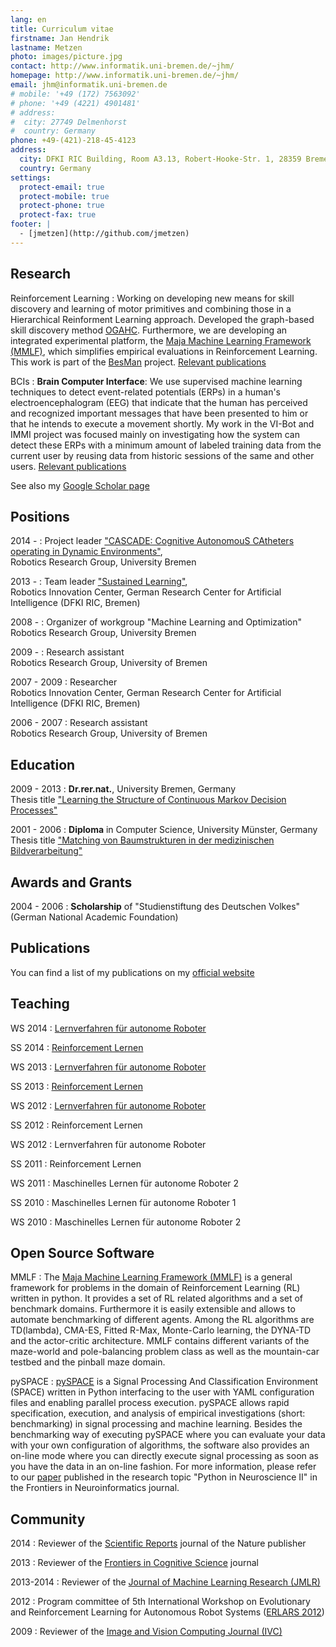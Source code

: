 ```yaml
---
lang: en
title: Cur­ricu­lum vi­tae
firstname: Jan Hendrik
lastname: Metzen
photo: images/picture.jpg
contact: http://www.informatik.uni-bremen.de/~jhm/
homepage: http://www.informatik.uni-bremen.de/~jhm/
email: jhm@informatik.uni-bremen.de
# mobile: '+49 (172) 7563092'
# phone: '+49 (4221) 4901481'
# address:
#  city: 27749 Delmenhorst
#  country: Germany
phone: +49-(421)-218-45-4123
address:
  city: DFKI RIC Building, Room A3.13, Robert-Hooke-Str. 1, 28359 Bremen
  country: Germany
settings:
  protect-email: true
  protect-mobile: true
  protect-phone: true
  protect-fax: true
footer: |
  - [jmetzen](http://github.com/jmetzen)
---
```


Research
--------

Reinforcement Learning
:     Working on developing new means for skill discovery and learning of motor primitives and combining those in a Hierarchical Reinforment Learning approach. Developed the graph-based skill discovery method [OGAHC](http://www.informatik.uni-bremen.de/~jhm/publications/b2hd-MetzenEWRL2012OGAHC.html). Furthermore, we are developing an integrated experimental platform, the [Maja Machine Learning Framework (MMLF)](http://mmlf.sourceforge.net/), which simplifies empirical evaluations in Reinforcement Learning. This work is part of the [BesMan](http://robotik.dfki-bremen.de/en/research/projects/besman-1.html) project. [Relevant publications](http://www.informatik.uni-bremen.de/~jhm/publications/class_rescat.html#Reinforcement%20Learning)

BCIs
:    **Brain Computer Interface**: We use supervised machine learning techniques to detect event-related potentials (ERPs) in a human's electroencephalogram (EEG) that indicate that the human has perceived and recognized important messages that have been presented to him or that he intends to execute a movement shortly. My work in the VI-Bot and IMMI project was focused mainly on investigating how the system can detect these ERPs with a minimum amount of labeled training data from the current user by reusing data from historic sessions of the same and other users. [Relevant publications](http://www.informatik.uni-bremen.de/~jhm/publications/class_rescat.html#Brain%20Computer%20Interface)

See also my [Google Scholar page](http://scholar.google.com/citations?user=w047VfEAAAAJ&hl=en)


Positions
---------

2014 - 
:    Project leader ["CASCADE: Cognitive AutonomouS CAtheters operating in Dynamic Environments"](http://robotik.dfki-bremen.de/en/research/projects/cascade.html), \
     Robotics Research Group, University Bremen

2013 -
:    Team leader ["Sustained Learning"](http://robotik.dfki-bremen.de/en/research/teams.html#c1585), \
     Robotics Innovation Center, German Research Center for Artificial Intelligence (DFKI RIC, Bremen)

2008 -
:    Organizer of workgroup "Machine Learning and Optimization" \
     Robotics Research Group, University Bremen

2009 -
:    Research assistant \
     Robotics Research Group, University of Bremen

2007 - 2009
:    Researcher \
     Robotics Innovation Center, German Research Center for Artificial Intelligence (DFKI RIC, Bremen)

2006 - 2007
:    Research assistant \
     Robotics Research Group, University of Bremen


Education
---------

2009 - 2013
:     **Dr.rer.nat.**, University Bremen, Germany \
      Thesis title ["Learning the Structure of Continuous Markov Decision Processes"](http://www.informatik.uni-bremen.de/~jhm/publications/metzen_learning_2014.pdf)


2001 - 2006
:     **Diploma** in Computer Science, University Münster, Germany \
      Thesis title ["Matching von Baumstrukturen in der medizinischen Bildverarbeitung"](http://www.informatik.uni-bremen.de/~jhm/publications/MetzenDA2006.pdf)


Awards and Grants
-----------------

2004 - 2006
:     **Scholarship** of "Studienstiftung des Deutschen Volkes" (German National Academic Foundation)


Publications
-------------
You can find a list of my publications on my [official website](http://www.informatik.uni-bremen.de/~jhm/publications/class_type.html)

Teaching
----------

WS 2014
:    [Lernverfahren für autonome Roboter](http://robotik.dfki-bremen.de/de/lehre/lehrveranstaltungen/vergangene-semester/wintersemester-201415.html)

SS 2014
:    [Reinforcement Lernen](http://robotik.dfki-bremen.de/de/lehre/lehrveranstaltungen/vergangene-semester/sommersemester-2014.html)

WS 2013
:    [Lernverfahren für autonome Roboter](http://robotik.dfki-bremen.de/de/lehre/lehrveranstaltungen/vergangene-semester/wintersemester-201314.html)

SS 2013
:    [Reinforcement Lernen](http://robotik.dfki-bremen.de/de/lehre/lehrveranstaltungen/vergangene-semester/sommersemester-2013.html)

WS 2012
:    [Lernverfahren für autonome Roboter](http://robotik.dfki-bremen.de/de/lehre/lehrveranstaltungen/vergangene-semester/wintersemester-201213.html)

SS 2012
:    Reinforcement Lernen

WS 2012
:    Lernverfahren für autonome Roboter

SS 2011
:    Reinforcement Lernen

WS 2011
:    Maschinelles Lernen für autonome Roboter 2

SS 2010
:    Maschinelles Lernen für autonome Roboter 1

WS 2010
:    Maschinelles Lernen für autonome Roboter 2


Open Source Software
--------------------

MMLF
:    The [Maja Machine Learning Framework (MMLF)](http://mmlf.sourceforge.net/) is a general framework for problems in the domain of Reinforcement Learning (RL) written in python. It provides a set of RL related algorithms and a set of benchmark domains. Furthermore it is easily extensible and allows to automate benchmarking of different agents. Among the RL algorithms are TD(lambda), CMA-ES, Fitted R-Max, Monte-Carlo learning, the DYNA-TD and the actor-critic architecture. MMLF contains different variants of the maze-world and pole-balancing problem class as well as the mountain-car testbed and the pinball maze domain.

pySPACE
:    [pySPACE](http://pyspace.github.io/pyspace/) is a Signal Processing And Classification Environment (SPACE) written in Python interfacing to the user with YAML configuration files and enabling parallel process execution. pySPACE allows rapid specification, execution, and analysis of empirical investigations (short: benchmarking) in signal processing and machine learning. Besides the benchmarking way of executing pySPACE where you can evaluate your data with your own configuration of algorithms, the software also provides an on-line mode where you can directly execute signal processing as soon as you have the data in an on-line fashion. For more information, please refer to our [paper](http://www.frontiersin.org/neuroinformatics/10.3389/fninf.2013.00040/abstract) published in the research topic "Python in Neuroscience II" in the Frontiers in Neuroinformatics journal.


Community
----------
2014
:    Reviewer of the [Scientific Reports](http://www.nature.com/srep/index.html) journal of the Nature publisher

2013
:    Reviewer of the [Frontiers in Cognitive Science](http://www.frontiersin.org/Cognitive_Science) journal

2013-2014
:    Reviewer of the [Journal of Machine Learning Research (JMLR)](http://jmlr.org/)

2012
:    Program committee of 5th International Workshop on Evolutionary and Reinforcement Learning for Autonomous Robot Systems ([ERLARS 2012](http://www.erlars.org/2012/))

2009
:    Reviewer of the [Image and Vision Computing Journal (IVC)](http://www.journals.elsevier.com/image-and-vision-computing/)

